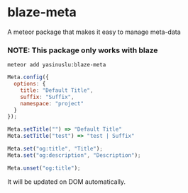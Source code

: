 blaze-meta
==========

A meteor package that makes it easy to manage meta-data

### NOTE: This package only works with blaze

```
meteor add yasinuslu:blaze-meta
```

```js
Meta.config({
  options: {
    title: "Default Title",
    suffix: "Suffix",
    namespace: "project"
  }
});

Meta.setTitle("") => "Default Title"
Meta.setTitle("test") => "test | Suffix"

Meta.set("og:title", "Title");
Meta.set("og:description", "Description");

Meta.unset("og:title");
```

It will be updated on DOM automatically.
